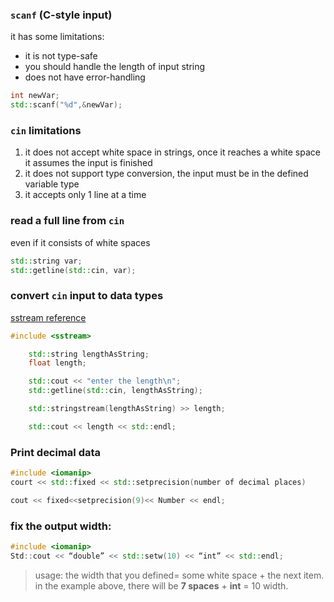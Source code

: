 ### `scanf` (C-style input)
it has some limitations:
* it is not type-safe
* you should handle the length of input string
* does not have error-handling
```cpp
int newVar;
std::scanf("%d",&newVar);
```
### `cin` limitations
1. it does not accept white space in strings, once it reaches a white space it assumes the input is finished
2. it does not support type conversion, the input must be in the defined variable type
3. it accepts only 1 line at a time
### read a full line from `cin`
even if it consists of white spaces
```cpp
std::string var;
std::getline(std::cin, var);
```
### convert `cin` input to data types
[sstream reference](https://cplusplus.com/reference/sstream/)
```cpp
#include <sstream>

    std::string lengthAsString;
    float length;

    std::cout << "enter the length\n";
    std::getline(std::cin, lengthAsString);

    std::stringstream(lengthAsString) >> length;

    std::cout << length << std::endl;
```
### Print decimal data
```cpp
#include <iomanip> 
court << std::fixed << std::setprecision(number of decimal places)
```
```cpp
cout << fixed<<setprecision(9)<< Number << endl;
```
### fix the output width:
```cpp
#include <iomanip>
Std::cout << “double” << std::setw(10) << “int” << std::endl;
```
> usage: the width that you defined= some white space + the next item. in the example above, there will be **7 spaces** + **int** = 10 width.